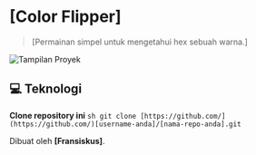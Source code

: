 # [Color Flipper]

> [Permainan simpel untuk mengetahui hex sebuah warna.]

![Tampilan Proyek](assets/screenshot.png)
## 💻 Teknologi

  **Clone repository ini**
    ```sh
    git clone [https://github.com/](https://github.com/)[username-anda]/[nama-repo-anda].git
    ```

Dibuat oleh **[Fransiskus]**.
